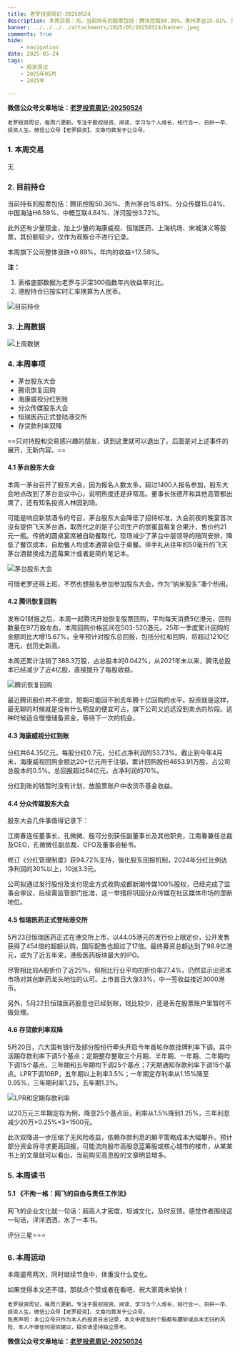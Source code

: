 ```yaml
---
title: 老罗投资周记-20250524
description: 本周交易：无。当前持有的股票包括：腾讯控股50.36%、贵州茅台15.81%、分众传媒15.04%、中国海油H6.59%、中概互联4.84%、洋河股份3.72%。此外还有少量现金，加上少量的海康威视、恒瑞医药、上海机场、宋城演义等股票，其份额较少，仅作为观察仓不进行记录。本周旗下公司整体涨跌+0.89%，年内的收益+12.58%。
banner: ../../../../attachments/2025/05/20250524/banner.jpeg
comments: true
hide:
    - navigation
date: 2025-05-24
tags:
    - 投资周记
    - 2025年05月
    - 2025年

---
```


__微信公众号文章地址：[老罗投资周记-20250524](https://mp.weixin.qq.com/s/HDQGI8ha05ek2BJPU0XRfA)__

```
老罗投资周记，每周六更新。专注于股权投资、阅读、学习与个人成长，知行合一、日拱一卒、投资人生。微信公众号【老罗投资】，文章均首发于公众号。
```

### 1. 本周交易

无

### 2. 目前持仓

当前持有的股票包括：腾讯控股50.36%、贵州茅台15.81%、分众传媒15.04%、中国海油H6.59%、中概互联4.84%、洋河股份3.72%。

此外还有少量现金，加上少量的海康威视、恒瑞医药、上海机场、宋城演义等股票，其份额较少，仅作为观察仓不进行记录。

本周旗下公司整体涨跌<span class="red">+0.89%</span>，年内的收益<span class="red">+12.58%</span>。

**注：**

1. 表格底部数据为老罗与沪深300指数年内收益率对比。
2. 港股持仓已按实时汇率换算为人民币。

![目前持仓](../../../attachments/2025/05/20250524/1.jpg)

### 3. 上周数据

![上周数据](../../../attachments/2025/05/20250524/2.jpg)

### 4. 本周事项

+ 茅台股东大会
+ 腾讯恢复回购
+ 海康威视分红到账
+ 分众传媒股东大会
+ 恒瑞医药正式登陆港交所
+ 存贷款利率双降

==只对持股和交易感兴趣的朋友，读到这里就可以退出了。后面是对上述事件的展开，无新内容。==

#### 4.1 茅台股东大会

本周一茅台召开了股东大会，因为报名人数太多，超过1400人报名参加，股东大会地点改到了茅台会议中心，说明热度还是非常高。董事长张德芹和其他高管都出席了，还有知名投资人林园到场。

可能是响应新禁酒令的号召，茅台股东大会降低了招待标准，大会前夜的晚宴首次没有提供飞天茅台酒，取而代之的是子公司生产的悠蜜蓝莓复合果汁，售价约21元一瓶。传统的圆桌宴席被自助餐取代，现场减少了茅台中层领导的陪同安排，降低了餐饮成本，自助餐人均成本通常会低于桌餐。​​伴手礼从往年的50毫升的飞天茅台酒替换成为蓝莓果汁或者是简约笔记本。

![茅台股东大会](../../../attachments/2025/05/20250524/3.jpg)

可惜老罗还得上班，不然也想报名参加参加股东大会，作为“纳米股东”凑个热闹。

#### 4.2 腾讯恢复回购

发布Q1财报之后，本周一起腾讯开始恢复股票回购，平均每天消费5亿港元，回购数量在97万股左右，本周回购价格区间在​​503-520港元。25年一季度累计回购的金额同比大增15.67%，全年预计对股东总回报，包括分红和回购，将超过​​1210亿港元​​，创历史新高。

本周还累计注销了388.3万股，占总股本的0.042%，从2021年末以来，腾讯总股本已经减少了近4亿股，直接提升了每股收益。

![腾讯恢复回购](../../../attachments/2025/05/20250524/4.jpg)

最近腾讯股价并不便宜，短期可能回不到去年腾十亿回购的水平。投资就是这样，最无聊的时候就是没有什么明显的便宜可占，旗下公司又远远没到卖点的阶段。这种时候适合慢慢储备资金，等待下一次的机会。

#### 4.3 海康威视分红到账

分红共64.35亿元，每股分红0.7元，分红占净利润的53.73%。截止到今年4月末，海康威视回购金额达20+亿元用于注销，累计回购股份4653.91万股，占公司总股本的0.5%。总回报超过84亿元，占净利润的70%。

分红到账的钱暂时没有计划，放股票账户中收货币基金收益。

#### 4.4 分众传媒股东大会

股东大会几件事值得记录下：

江南春连任董事长，孔微微、殷可分别获任副董事长及其他职务，江南春兼任总裁及CEO，孔微微任副总裁、CFO及董事会秘书。

修订《分红管理制度》获94.72%支持，强化股东回报机制，2024年分红比例达净利润的30%以上，10派3.3元。

公司拟通过发行股份及支付现金方式收购成都新潮传媒100%股权，已经完成了监事会审议，后续需监管部门批准，这一举措将巩固分众传媒在社区媒体市场的垄断地位。

#### 4.5 恒瑞医药正式登陆港交所

5月23日恒瑞医药正式在港交所上市，以​​44.05港元​​的发行价上限定价，公开发售获​​得了454倍的超额认购​​，国际配售也超过了17倍。最终募资总额达到了​​98.9亿港元​​，成为了近五年来，港股医药板块最大的IPO。

尽管相比较A股折价了近25%，但相比行业平均的折价率27.4%，仍然显示出资本市场对其创新药龙头地位的认可。上市首日大涨33%，中一签收益接近3000港币。

另外，5月22日恒瑞医药股息也已经到账，钱比较少，还是丢在股票账户里暂时不做处理。

#### 4.6 存贷款利率双降

5月20日，六大国有银行及部分股份行牵头开启今年首轮存款挂牌利率下调。其中活期存款利率下调5个基点；定期整存整取三个月期、半年期、一年期、二年期均下调15个基点，三年期和五年期均下调25个基点；7天期通知存款利率下调15个基点。LPR下调10BP，五年期以上利率3.5%；一年期定存利率从1.15%降至0.95%，三年期利率1.25，五年期1.3%。

![LPR和定期存款利率](../../../attachments/2025/05/20250524/5.jpg)

以20万元三年期定存为例，降息25个基点后，利率从1.5%降到1.25%，三年利息减少20万×0.25%×3=1500元。

此次双降进一步压缩了无风险收益，依赖存款利息的躺平策略成本大幅攀升。预计部分资金将寻求更高回报，可能流向股市高股息蓝筹股或核心城市的楼市，从某某书上的文章就可以看出，当前购买高息股的文章明显增多。

### 5. 本周读书

#### 5.1 《不拘一格：网飞的自由与责任工作法》

网飞的企业文化就一句话：超高人才密度，坦诚文化，及时反馈。感觉作者围绕这一句话，洋洋洒洒，水了一本书。

评分三星⭐️⭐️⭐️

### 6. 本周运动

本周遛弯两次，同时继续节食中，体重没什么变化。

如果觉得本文还不错，那就点个赞或者在看吧，祝大家周末愉快！

```
老罗投资周记，每周六更新。专注于股权投资、阅读、学习与个人成长，知行合一、日拱一卒、投资人生。微信公众号【老罗投资】，文章均首发于公众号。
免责声明：本公众号只作为本人的投资日志记录，本文中提及的个股都有腰斩或血本无归的风险，本人不做任何投资建议，投资请坚持独立思考。
```

__微信公众号文章地址：[老罗投资周记-20250524](https://mp.weixin.qq.com/s/HDQGI8ha05ek2BJPU0XRfA)__